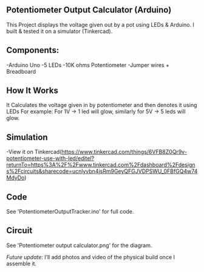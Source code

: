 ## Potentiometer Output Calculator (Arduino)
This Project displays the voltage given out by a pot using LEDs & Arduino.
I built & tested it on a simulator (Tinkercad).

## Components:
-Arduino Uno
-5 LEDs
-10K ohms Potentiometer
-Jumper wires + Breadboard

## How It Works
It Calculates the voltage given in by potentiometer and then denotes it using LEDs
For example: For 1V → 1 led will glow, similarly for 5V → 5 leds will glow.

## Simulation
-View it on Tinkercad(https://www.tinkercad.com/things/6VFB8Z0Qr9v-potentiometer-use-with-led/editel?returnTo=https%3A%2F%2Fwww.tinkercad.com%2Fdashboard%2Fdesigns%2Fcircuits&sharecode=ucnlyvbn4jsRm9GeyQFGJVDPSWU_0FBfGQ4w74MdyDo)

## Code
See 'PotentiometerOutputTracker.ino' for full code.

## Circuit 
See 'Potentiometer output calculator.png' for the diagram.

*Future update:* I’ll add photos and video of the physical build once I assemble it.
